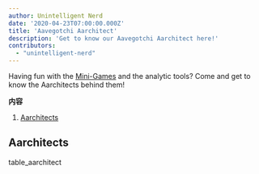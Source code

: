 ```yaml
---
author: Unintelligent Nerd
date: '2020-04-23T07:00:00.000Z'
title: 'Aavegotchi Aarchitect'
description: 'Get to know our Aavegotchi Aarchitect here!'
contributors:
  - "unintelligent-nerd"
---
```


Having fun with the [Mini-Games](/minigames) and the analytic tools? Come and get to know the Aarchitects behind them!

<div class="contentsBox">

**内容**

<ol>
<li><a href=#aarchitects>Aarchitects</a></li>
</ol>

</div>

## Aarchitects

table_aarchitect